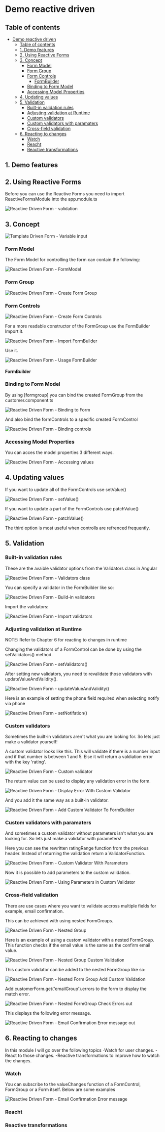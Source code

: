 # Demo reactive driven

## Table of contents
- [Demo reactive driven](#demo-reactive-driven)
  - [Table of contents](#table-of-contents)
  - [1. Demo features](#1-demo-features)
  - [2. Using Reactive Forms](#2-using-reactive-forms)
  - [3. Concept](#3-concept)
    - [Form Model](#form-model)
    - [Form Group](#form-group)
    - [Form Controls](#form-controls)
      - [FormBuilder](#formbuilder)
    - [Binding to Form Model](#binding-to-form-model)
    - [Accessing Model Properties](#accessing-model-properties)
  - [4. Updating values](#4-updating-values)
  - [5. Validation](#5-validation)
    - [Built-in validation rules](#built-in-validation-rules)
    - [Adjusting validation at Runtime](#adjusting-validation-at-runtime)
    - [Custom validators](#custom-validators)
    - [Custom validators with paramaters](#custom-validators-with-paramaters)
    - [Cross-field validation](#cross-field-validation)
  - [6. Reacting to changes](#6-reacting-to-changes)
    - [Watch](#watch)
    - [Reacht](#reacht)
    - [Reactive transformations](#reactive-transformations)

## 1. Demo features

## 2. Using Reactive Forms

Before you can use the Reactive Forms you need to import ReactiveFormsModule into the app.module.ts

![Reactive Driven Form - validation](https://raw.githubusercontent.com/MaSnikka/angular-knowledge-is-power/main/reactive-forms/demo-reactive-driven/images/ImportReactiveFormsModule.PNG)

## 3. Concept
![Template Driven Form - Variable input](https://raw.githubusercontent.com/MaSnikka/angular-knowledge-is-power/main/reactive-forms/demo-reactive-driven/images/ReactiveFormsConcept.png)

### Form Model
The Form Model for controlling the form can contain the following:

![Reactive Driven Form - FormModel](https://raw.githubusercontent.com/MaSnikka/angular-knowledge-is-power/main/reactive-forms/demo-reactive-driven/images/FormModel.PNG)

### Form Group
![Reactive Driven Form - Create Form Group](https://raw.githubusercontent.com/MaSnikka/angular-knowledge-is-power/main/reactive-forms/demo-reactive-driven/images/CreatingFormGroup.PNG)

### Form Controls
![Reactive Driven Form - Create Form Controls](https://raw.githubusercontent.com/MaSnikka/angular-knowledge-is-power/main/reactive-forms/demo-reactive-driven/images/CreatingFormControls.PNG)

For a more readable constructor of the FormGroup use the FormBuilder
Import it.

![Reactive Driven Form - Import FormBuilder](https://raw.githubusercontent.com/MaSnikka/angular-knowledge-is-power/main/reactive-forms/demo-reactive-driven/images/FormBuilderImport.PNG)

Use it.

![Reactive Driven Form - Usage FormBuilder](https://raw.githubusercontent.com/MaSnikka/angular-knowledge-is-power/main/reactive-forms/demo-reactive-driven/images/FormBuilderUsage.PNG)

#### FormBuilder


### Binding to Form Model
By using [formgroup] you can bind the created FormGroup from the customer.component.ts

![Reactive Driven Form - Binding to Form](https://raw.githubusercontent.com/MaSnikka/angular-knowledge-is-power/main/reactive-forms/demo-reactive-driven/images/BindingToForm.PNG)

And also bind the formControls to a specific created FormControl

![Reactive Driven Form - Binding controls](https://raw.githubusercontent.com/MaSnikka/angular-knowledge-is-power/main/reactive-forms/demo-reactive-driven/images/BindingFormControl.PNG)


### Accessing Model Properties
You can acces the model properties 3 different ways.

![Reactive Driven Form - Accessing values](https://raw.githubusercontent.com/MaSnikka/angular-knowledge-is-power/main/reactive-forms/demo-reactive-driven/images/AccessingModelProperties.PNG)

## 4. Updating values

If you want to update all of the FormControls use setValue()

![Reactive Driven Form - setValue()](https://raw.githubusercontent.com/MaSnikka/angular-knowledge-is-power/main/reactive-forms/demo-reactive-driven/images/SetValue.PNG)

If you want to update a part of the FormControls use patchValue()

![Reactive Driven Form - patchValue()](https://raw.githubusercontent.com/MaSnikka/angular-knowledge-is-power/main/reactive-forms/demo-reactive-driven/images/AccessingModelProperties.PNG)

The third option is most useful when controlls are refrenced frequently.

## 5. Validation

### Built-in validation rules
These are the avaible validator options from the Validators class in Angular

![Reactive Driven Form - Validators class](https://raw.githubusercontent.com/MaSnikka/angular-knowledge-is-power/main/reactive-forms/demo-reactive-driven/images/Built-inValidatorsClass.PNG)

You can specify a validator in the FormBuilder like so:

![Reactive Driven Form - Build-in validators](https://raw.githubusercontent.com/MaSnikka/angular-knowledge-is-power/main/reactive-forms/demo-reactive-driven/images/Built-inValidators.PNG)

Import the validators:

![Reactive Driven Form - Import validators](https://raw.githubusercontent.com/MaSnikka/angular-knowledge-is-power/main/reactive-forms/demo-reactive-driven/images/ImportValidators.PNG)


### Adjusting validation at Runtime
NOTE: Refer to Chapter 6 for reacting to changes in runtime

Changing the validators of a FormControl can be done by using the setValidators() method.

![Reactive Driven Form - setValidators()](https://raw.githubusercontent.com/MaSnikka/angular-knowledge-is-power/main/reactive-forms/demo-reactive-driven/images/SetValidators.PNG)

After setting new validators, you need to revalidate those validators  with updateValueAndValidity().

![Reactive Driven Form - updateValueAndValidity()](https://raw.githubusercontent.com/MaSnikka/angular-knowledge-is-power/main/reactive-forms/demo-reactive-driven/images/updateValueAndValidity.PNG)

Here is an example of setting the phone field required when selecting notify via phone

![Reactive Driven Form - setNotifation()](https://raw.githubusercontent.com/MaSnikka/angular-knowledge-is-power/main/reactive-forms/demo-reactive-driven/images/AdjustingValidationComponent.PNG)

### Custom validators
Sometimes the built-in validators aren't what you are looking for. So lets just make a validator yourself!

A custom validator looks like this.
This will validate if there is a number input and if that number is between 1 and 5. Else it will return a valdiation error with the key 'rating'.

![Reactive Driven Form - Custom validator](https://raw.githubusercontent.com/MaSnikka/angular-knowledge-is-power/main/reactive-forms/demo-reactive-driven/images/CustomValidatorRatingRange.PNG)

The return value can be used to display any validation error in the form.

![Reactive Driven Form - Display Error With Custom Validator](https://raw.githubusercontent.com/MaSnikka/angular-knowledge-is-power/main/reactive-forms/demo-reactive-driven/images/CustomValidatorError.PNG)


And you add it the same way as a built-in validator.

![Reactive Driven Form - Add Custom Validator To FormBuilder](https://raw.githubusercontent.com/MaSnikka/angular-knowledge-is-power/main/reactive-forms/demo-reactive-driven/images/UsingCustomValidator.PNG)


### Custom validators with paramaters
And sometimes a custom validator without parameters isn't what you are looking for. So lets just make a validator with parameters!

Here you can see the rewritten ratingRange function from the previous header.
Instead of returning the validation return a ValidatorFunction.

![Reactive Driven Form - Custom Validator With Parameters](https://raw.githubusercontent.com/MaSnikka/angular-knowledge-is-power/main/reactive-forms/demo-reactive-driven/images/RatingRangeParameters.PNG)

Now it is possible to add parameters to the custom validation.

![Reactive Driven Form - Using Parameters in Custom Validator](https://raw.githubusercontent.com/MaSnikka/angular-knowledge-is-power/main/reactive-forms/demo-reactive-driven/images/UsingParametersCustomValidator.PNG)

### Cross-field validation
There are use cases where you want to validate accross multiple fields for example, email confirmation.

This can be achieved with using nested FormGroups.

![Reactive Driven Form - Nested Group](https://raw.githubusercontent.com/MaSnikka/angular-knowledge-is-power/main/reactive-forms/demo-reactive-driven/images/NestedGroupValidation.PNG)

Here is an example of using a custom validator with a nested FormGroup. This function checks if the email value is the same as the confirm email value.

![Reactive Driven Form - Nested Group Custom Validation](https://raw.githubusercontent.com/MaSnikka/angular-knowledge-is-power/main/reactive-forms/demo-reactive-driven/images/NestedGroupCustomValidation.PNG)

This custom validator can be added to the nested FormGroup like so:

![Reactive Driven Form - Nested Form Group Add Custom Validation](https://raw.githubusercontent.com/MaSnikka/angular-knowledge-is-power/main/reactive-forms/demo-reactive-driven/images/NestedGroupAddCustomValidation.PNG)

Add customerForm.get('emailGroup').errors to the form to display the match error.

![Reactive Driven Form - Nested FormGroup Check Errors](https://raw.githubusercontent.com/MaSnikka/angular-knowledge-is-power/main/reactive-forms/demo-reactive-driven/images/NestedFormGroupCheckErrors.PNG)
out

This displays the following error message.

![Reactive Driven Form - Email Confirmation Error message](https://raw.githubusercontent.com/MaSnikka/angular-knowledge-is-power/main/reactive-forms/demo-reactive-driven/images/EmailConfirmationErrorMessage.PNG)
out

## 6. Reacting to changes

In this module I will go over the following topics
-Watch for user changes.
-React to those changes.
-Reactive transformations to improve how to watch the changes.

### Watch

You can subscribe to the valueChanges function of a FormControl, FormGroup or a Form itself. Below are some examples

![Reactive Driven Form - Email Confirmation Error message](https://raw.githubusercontent.com/MaSnikka/angular-knowledge-is-power/main/reactive-forms/demo-reactive-driven/images/Watching.PNG)

### Reacht

### Reactive transformations
